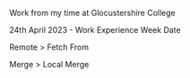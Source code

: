 Work from my time at Glocustershire College

24th April 2023 - Work Experience Week Date

Remote > Fetch From

Merge > Local Merge